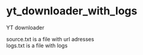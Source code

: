# yt_downloader_with_logs
YT downloader  

source.txt is a file with url adresses  
logs.txt is a file with logs
